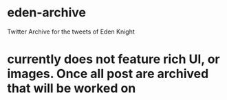 # eden-archive
Twitter Archive for the tweets of Eden Knight 


# currently does not feature rich UI, or images. Once all post are archived that will be worked on 

